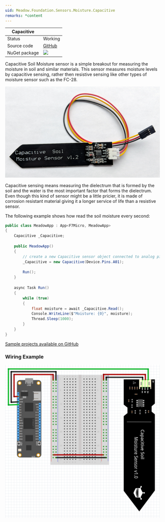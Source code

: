 ```yaml
---
uid: Meadow.Foundation.Sensors.Moisture.Capacitive
remarks: *content
---
```


| Capacitive    |             |
|---------------|-------------|
| Status        | Working     |
| Source code   | [GitHub](https://github.com/WildernessLabs/Meadow.Foundation/tree/master/Source/Meadow.Foundation.Peripherals/Sensors.Moisture.Capacitive) |
| NuGet package | <a href="https://www.nuget.org/packages/Meadow.Foundation.Sensors.Moisture.Capacitive/" target="_blank"><img src="https://img.shields.io/nuget/v/Meadow.Foundation.Sensors.Moisture.Capacitive.svg?label=Meadow.Foundation.Sensors.Moisture.Capacitive" style="width: auto; height: -webkit-fill-available;" /></a> |

Capacitive Soil Moisture sensor is a simple breakout for measuring the moisture in soil and similar materials. This sensor measures moisture levels by capacitive sensing, rather then resistive sensing like other types of moisture sensor such as the FC-28.

![](../../API_Assets/Meadow.Foundation.Sensors.Moisture.Capacitive/img_Capacitive.jpg)

Capacitive sensing means measuring the dielectrum that is formed by the soil and the water is the most important factor that forms the dielectrum. Even though this kind of sensor might be a little pricier, it is made of corrosion resistant material giving it a longer service of life than a resistive sensor.

The following example shows how read the soil moisture every second:

```csharp
public class MeadowApp : App<F7Micro, MeadowApp>
{
    Capacitive _Capacitive;

    public MeadowApp()
    {
        // create a new Capacitive sensor object connected to analog pin A01
        _Capacitive = new Capacitive(Device.Pins.A01);

        Run();
    }

    async Task Run()
    {
        while (true)
        {
            float moisture = await _Capacitive.Read();
            Console.WriteLine($"Moisture: {0}", moisture);
            Thread.Sleep(1000);
        }
    }
}
```

[Sample projects available on GitHub](https://github.com/WildernessLabs/Meadow.Foundation/tree/master/Source/Meadow.Foundation.Peripherals/Sensors.Moisture.Capacitive/Samples/) 

### Wiring Example

![](../../API_Assets/Meadow.Foundation.Sensors.Moisture.Capacitive/Capacitive.svg)